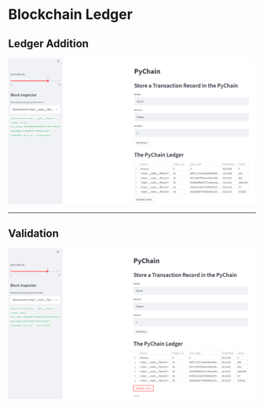 # Blockchain Ledger

## Ledger Addition
![Ledger Screenshot](Images/Ledger_Screenshot.PNG)

------
## Validation
![Ledger Validated](Images/Ledger_Validated.PNG)